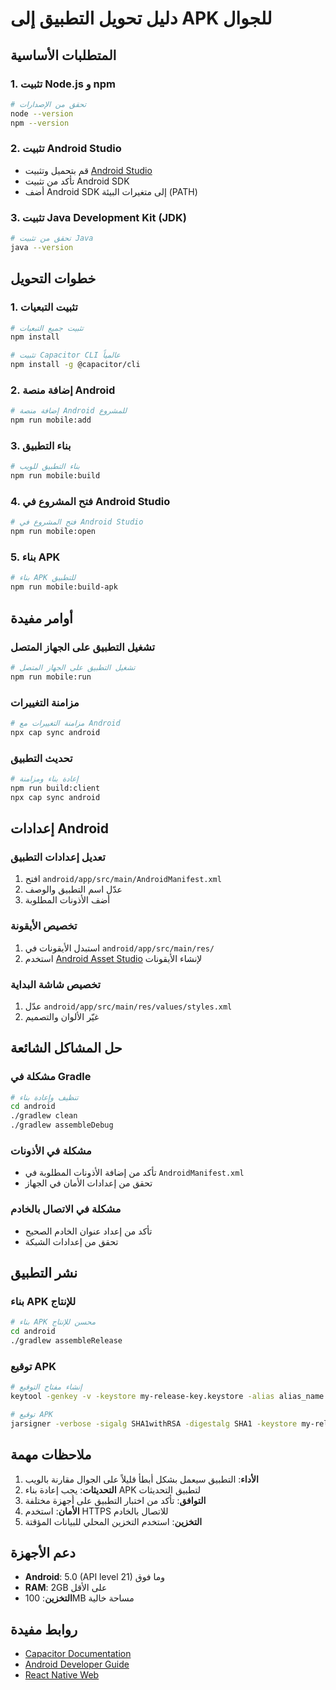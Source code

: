 # دليل تحويل التطبيق إلى APK للجوال

## المتطلبات الأساسية

### 1. تثبيت Node.js و npm
```bash
# تحقق من الإصدارات
node --version
npm --version
```

### 2. تثبيت Android Studio
- قم بتحميل وتثبيت [Android Studio](https://developer.android.com/studio)
- تأكد من تثبيت Android SDK
- أضف Android SDK إلى متغيرات البيئة (PATH)

### 3. تثبيت Java Development Kit (JDK)
```bash
# تحقق من تثبيت Java
java --version
```

## خطوات التحويل

### 1. تثبيت التبعيات
```bash
# تثبيت جميع التبعيات
npm install

# تثبيت Capacitor CLI عالمياً
npm install -g @capacitor/cli
```

### 2. إضافة منصة Android
```bash
# إضافة منصة Android للمشروع
npm run mobile:add
```

### 3. بناء التطبيق
```bash
# بناء التطبيق للويب
npm run mobile:build
```

### 4. فتح المشروع في Android Studio
```bash
# فتح المشروع في Android Studio
npm run mobile:open
```

### 5. بناء APK
```bash
# بناء APK للتطبيق
npm run mobile:build-apk
```

## أوامر مفيدة

### تشغيل التطبيق على الجهاز المتصل
```bash
# تشغيل التطبيق على الجهاز المتصل
npm run mobile:run
```

### مزامنة التغييرات
```bash
# مزامنة التغييرات مع Android
npx cap sync android
```

### تحديث التطبيق
```bash
# إعادة بناء ومزامنة
npm run build:client
npx cap sync android
```

## إعدادات Android

### تعديل إعدادات التطبيق
1. افتح `android/app/src/main/AndroidManifest.xml`
2. عدّل اسم التطبيق والوصف
3. أضف الأذونات المطلوبة

### تخصيص الأيقونة
1. استبدل الأيقونات في `android/app/src/main/res/`
2. استخدم [Android Asset Studio](https://romannurik.github.io/AndroidAssetStudio/) لإنشاء الأيقونات

### تخصيص شاشة البداية
1. عدّل `android/app/src/main/res/values/styles.xml`
2. غيّر الألوان والتصميم

## حل المشاكل الشائعة

### مشكلة في Gradle
```bash
# تنظيف وإعادة بناء
cd android
./gradlew clean
./gradlew assembleDebug
```

### مشكلة في الأذونات
- تأكد من إضافة الأذونات المطلوبة في `AndroidManifest.xml`
- تحقق من إعدادات الأمان في الجهاز

### مشكلة في الاتصال بالخادم
- تأكد من إعداد عنوان الخادم الصحيح
- تحقق من إعدادات الشبكة

## نشر التطبيق

### بناء APK للإنتاج
```bash
# بناء APK محسن للإنتاج
cd android
./gradlew assembleRelease
```

### توقيع APK
```bash
# إنشاء مفتاح التوقيع
keytool -genkey -v -keystore my-release-key.keystore -alias alias_name -keyalg RSA -keysize 2048 -validity 10000

# توقيع APK
jarsigner -verbose -sigalg SHA1withRSA -digestalg SHA1 -keystore my-release-key.keystore app-release-unsigned.apk alias_name
```

## ملاحظات مهمة

1. **الأداء**: التطبيق سيعمل بشكل أبطأ قليلاً على الجوال مقارنة بالويب
2. **التحديثات**: يجب إعادة بناء APK لتطبيق التحديثات
3. **التوافق**: تأكد من اختبار التطبيق على أجهزة مختلفة
4. **الأمان**: استخدم HTTPS للاتصال بالخادم
5. **التخزين**: استخدم التخزين المحلي للبيانات المؤقتة

## دعم الأجهزة

- **Android**: 5.0 (API level 21) وما فوق
- **RAM**: 2GB على الأقل
- **التخزين**: 100MB مساحة خالية

## روابط مفيدة

- [Capacitor Documentation](https://capacitorjs.com/docs)
- [Android Developer Guide](https://developer.android.com/guide)
- [React Native Web](https://necolas.github.io/react-native-web/)
